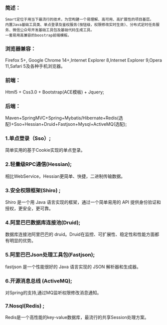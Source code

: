 ### 简述：
  	Smart定位于用当下最流行的技术，为您构建一个易理解、高可用、高扩展性的项目基层。
	内置Java基础工具类、单点登录及鉴权服务(按钮级，权限修改实时生效)、分布式定时任务服务、微信公众号开发基础工具包及基础代码生成工具。
	一套易用高兼容的boostrap前端模板。
### 浏览器兼容：
Firefox 5+, Google Chrome 14+,Internet Explorer 8,Internet Explorer 9,Opera 11,Safari 5及各种手机浏览器。
### 前端：
Html5 + Css3.0 + Bootstrap(ACE模板) + Jquery;
### 后端：
Maven+SpringMVC+Spring+Mybatis/Hibernate+Redis(选配)+Sso+Hessian+Druid+Fastjson+Mysql+ActiveMQ(选配);
### 1.单点登录（Sso）;
  简单实用的基于Cookie实现的单点登录。
### 2.轻量级RPC通信(Hessian);
  相比WebService，Hessian更简单、快捷，二进制传输数据。
### 3.安全权限框架(Shiro) ;
  Shiro 是一个用 Java 语言实现的框架，通过一个简单易用的 API 提供身份验证和授权，更安全，更可靠。
### 4.阿里巴巴数据库连接池(Druid);
  数据库连接池阿里巴巴的 druid。Druid在监控、可扩展性、稳定性和性能方面都有明显的优势。
### 5.阿里巴巴Json处理工具包(Fastjson);
  fastjson 是一个性能很好的 Java 语言实现的 JSON 解析器和生成器。
### 6.开源消息总线 (ActiveMQ);
  对Spring的支持,通过MQ监听权限修改消息通知。
### 7.Nosql(Redis) ;
  Redis是一个高性能的key-value数据库，最流行的共享Session处理方案。
